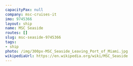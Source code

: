```yaml
---
capacityPax: null
company: msc-cruises-it
imo: 9745366
layout: ship
name: MSC Seaside
routes: []
slug: msc-seaside-9745366
tags:
- ship
photo: /img/300px-MSC_Seaside_Leaving_Port_of_Miami.jpg
wikipediaUrl: https://en.wikipedia.org/wiki/MSC_Seaside
---
```

